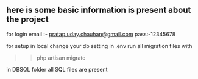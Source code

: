 here is some basic information is present about the project
----------------------------------------------------------

for login 
email :- pratap.uday.chauhan@gmail.com
pass:-12345678

for setup in local change your db setting in .env 
run all migration files with 
>> php artisan migrate

in DBSQL folder all SQL files are present 

